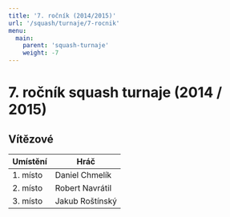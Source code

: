 ```yaml
---
title: '7. ročník (2014/2015)'
url: '/squash/turnaje/7-rocnik'
menu:
  main:
    parent: 'squash-turnaje'
    weight: -7
---
```


# 7. ročník squash turnaje (2014 / 2015)

## Vítězové

Umístění | Hráč
---------|-----------
1. místo | Daniel Chmelík
2. místo | Robert Navrátil
3. místo | Jakub Roštínský

